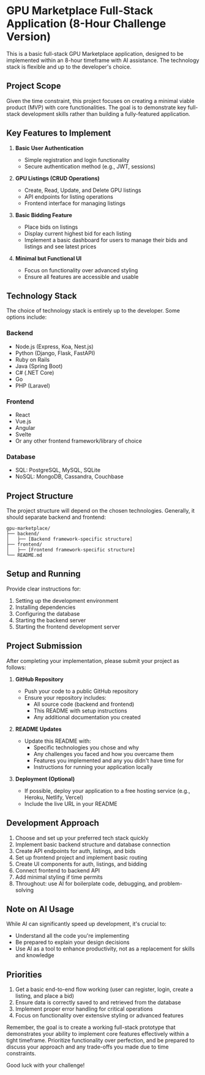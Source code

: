 # GPU Marketplace Full-Stack Application (8-Hour Challenge Version)

This is a basic full-stack GPU Marketplace application, designed to be implemented within an 8-hour timeframe with AI assistance. The technology stack is flexible and up to the developer's choice.

## Project Scope

Given the time constraint, this project focuses on creating a minimal viable product (MVP) with core functionalities. The goal is to demonstrate key full-stack development skills rather than building a fully-featured application.

## Key Features to Implement

1. **Basic User Authentication**
   - Simple registration and login functionality
   - Secure authentication method (e.g., JWT, sessions)

2. **GPU Listings (CRUD Operations)**
   - Create, Read, Update, and Delete GPU listings
   - API endpoints for listing operations
   - Frontend interface for managing listings

3. **Basic Bidding Feature**
   - Place bids on listings
   - Display current highest bid for each listing
   - Implement a basic dashboard for users to manage their bids and listings and see latest prices

4. **Minimal but Functional UI**
   - Focus on functionality over advanced styling
   - Ensure all features are accessible and usable

## Technology Stack

The choice of technology stack is entirely up to the developer. Some options include:

### Backend
- Node.js (Express, Koa, Nest.js)
- Python (Django, Flask, FastAPI)
- Ruby on Rails
- Java (Spring Boot)
- C# (.NET Core)
- Go
- PHP (Laravel)

### Frontend
- React
- Vue.js
- Angular
- Svelte
- Or any other frontend framework/library of choice

### Database
- SQL: PostgreSQL, MySQL, SQLite
- NoSQL: MongoDB, Cassandra, Couchbase

## Project Structure

The project structure will depend on the chosen technologies. Generally, it should separate backend and frontend:

```
gpu-marketplace/
├── backend/
│   ├── [Backend framework-specific structure]
├── frontend/
│   ├── [Frontend framework-specific structure]
└── README.md
```

## Setup and Running

Provide clear instructions for:
1. Setting up the development environment
2. Installing dependencies
3. Configuring the database
4. Starting the backend server
5. Starting the frontend development server

## Project Submission

After completing your implementation, please submit your project as follows:

1. **GitHub Repository**
   - Push your code to a public GitHub repository
   - Ensure your repository includes:
     - All source code (backend and frontend)
     - This README with setup instructions
     - Any additional documentation you created

2. **README Updates**
   - Update this README with:
     - Specific technologies you chose and why
     - Any challenges you faced and how you overcame them
     - Features you implemented and any you didn't have time for
     - Instructions for running your application locally

3. **Deployment (Optional)**
   - If possible, deploy your application to a free hosting service (e.g., Heroku, Netlify, Vercel)
   - Include the live URL in your README

## Development Approach 

1. Choose and set up your preferred tech stack quickly
2. Implement basic backend structure and database connection
3. Create API endpoints for auth, listings, and bids
4. Set up frontend project and implement basic routing
5. Create UI components for auth, listings, and bidding
6. Connect frontend to backend API
7. Add minimal styling if time permits
8. Throughout: use AI for boilerplate code, debugging, and problem-solving

## Note on AI Usage

While AI can significantly speed up development, it's crucial to:
- Understand all the code you're implementing
- Be prepared to explain your design decisions
- Use AI as a tool to enhance productivity, not as a replacement for skills and knowledge

## Priorities

1. Get a basic end-to-end flow working (user can register, login, create a listing, and place a bid)
2. Ensure data is correctly saved to and retrieved from the database
3. Implement proper error handling for critical operations
4. Focus on functionality over extensive styling or advanced features

Remember, the goal is to create a working full-stack prototype that demonstrates your ability to implement core features effectively within a tight timeframe. Prioritize functionality over perfection, and be prepared to discuss your approach and any trade-offs you made due to time constraints.

Good luck with your challenge!
